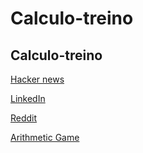 # Calculo-treino
<h2>Calculo-treino</h2>


<p><a href="https://news.ycombinator.com/">Hacker news</a></p>

<p><a href="https://www.linkedin.com/home">LinkedIn</a></p>

<p><a href="https://www.reddit.com/"> Reddit </a></p>
<p><a href="https://arithmetic.zetamac.com/">Arithmetic Game</a></p>
